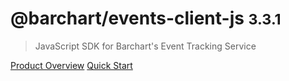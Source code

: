# @barchart/events-client-js <small>3.3.1</small>

> JavaScript SDK for Barchart&#x27;s Event Tracking Service

[Product Overview](/content/product_overview)
[Quick Start](/content/quick_start)
